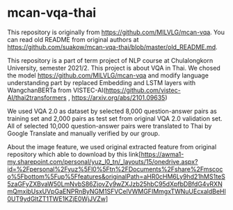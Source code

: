 # mcan-vqa-thai

This repository is originally from https://github.com/MILVLG/mcan-vqa. You can read old README from original authors at https://github.com/suakow/mcan-vqa-thai/blob/master/old_README.md.

This repository is a part of term project of NLP course at Chulalongkorn University, semester 2021/2. This project is about VQA in Thai. We chosed the model https://github.com/MILVLG/mcan-vqa and modify language understanding part by replaced Embedding and LSTM layers with WangchanBERTa from VISTEC-AI(https://github.com/vistec-AI/thai2transformers , https://arxiv.org/abs/2101.09635)

We used VQA 2.0 as dataset by selected 8,000 question-answer pairs as training set and 2,000 pairs as test set from original VQA 2.0 validation set. All of selected 10,000 question-answer pairs were translated to Thai by Google Translate and manually verified by our group.

About the image feature, we used original extracted feature from original repository which able to download by this link[https://awma1-my.sharepoint.com/personal/yuz_l0_tn/_layouts/15/onedrive.aspx?id=%2Fpersonal%2Fyuz%5Fl0%5Ftn%2FDocuments%2Fshare%2Fmscoco%5Fbottom%5Fup%5Ffeatures&originalPath=aHR0cHM6Ly9hd21hMS1teS5zaGFyZXBvaW50LmNvbS86ZjovZy9wZXJzb25hbC95dXpfbDBfdG4vRXNmQmxibUsxUVpGaENPRnByNGM1SFVCelVWMGFIMmgxTWNuUEcxaldBeHl0UT9ydGltZT1TWE1KZjE0WjJVZw]

